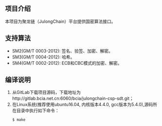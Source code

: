 ## 项目介绍
本项目为聚龙链（JulongChain）平台提供国密算法接口。

## 支持算法
- SM2(GM/T 0003-2012): 签名、验签、加密、解密。
- SM3(GM/T 0004-2012): 哈希。
- SM4(GM/T 0002-2012): ECB和CBC模式的加密、解密。

## 编译说明
1. 从GitLab下载项目源码，下载地址为http://gitlab.bcia.net.cn:6060/bcia/julongchain-csp-sdt.git；
2. 在Linux系统(推荐使用ubuntu16.04, 内核版本4.4.0, gcc版本为5.4.0),源码所在目录中执行如下命令：
   ```sh
   $ make
   ```